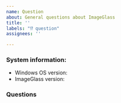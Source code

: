 ```yaml
---
name: Question
about: General questions about ImageGlass
title: ''
labels: "⁉ question"
assignees: ''

---
```


### System information:
 - Windows OS version: 
 - ImageGlass version: 

### Questions
